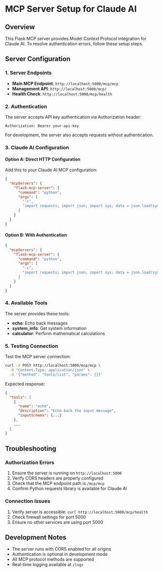 # MCP Server Setup for Claude AI

## Overview
This Flask MCP server provides Model Context Protocol integration for Claude AI. To resolve authentication errors, follow these setup steps.

## Server Configuration

### 1. Server Endpoints
- **Main MCP Endpoint**: `http://localhost:5000/mcp/mcp`
- **Management API**: `http://localhost:5000/mcp/`
- **Health Check**: `http://localhost:5000/mcp/health`

### 2. Authentication
The server accepts API key authentication via Authorization header:
```
Authorization: Bearer your-api-key
```

For development, the server also accepts requests without authentication.

### 3. Claude AI Configuration

#### Option A: Direct HTTP Configuration
Add this to your Claude AI MCP configuration:

```json
{
  "mcpServers": {
    "flask-mcp-server": {
      "command": "python",
      "args": [
        "-c", 
        "import requests; import json; import sys; data = json.load(sys.stdin); response = requests.post('http://localhost:5000/mcp/mcp', json=data, headers={'Content-Type': 'application/json'}); print(json.dumps(response.json()))"
      ]
    }
  }
}
```

#### Option B: With Authentication
```json
{
  "mcpServers": {
    "flask-mcp-server": {
      "command": "python",
      "args": [
        "-c", 
        "import requests; import json; import sys; data = json.load(sys.stdin); response = requests.post('http://localhost:5000/mcp/mcp', json=data, headers={'Content-Type': 'application/json', 'Authorization': 'Bearer mcp-server-token'}); print(json.dumps(response.json()))"
      ]
    }
  }
}
```

### 4. Available Tools
The server provides these tools:
- **echo**: Echo back messages
- **system_info**: Get system information
- **calculator**: Perform mathematical calculations

### 5. Testing Connection
Test the MCP server connection:
```bash
curl -X POST http://localhost:5000/mcp/mcp \
  -H "Content-Type: application/json" \
  -d '{"method": "tools/list", "params": {}}'
```

Expected response:
```json
{
  "tools": [
    {
      "name": "echo",
      "description": "Echo back the input message",
      "inputSchema": {...}
    },
    ...
  ]
}
```

## Troubleshooting

### Authorization Errors
1. Ensure the server is running on `http://localhost:5000`
2. Verify CORS headers are properly configured
3. Check that the MCP endpoint path is `/mcp/mcp`
4. Confirm Python requests library is available for Claude AI

### Connection Issues
1. Verify server is accessible: `curl http://localhost:5000/mcp/health`
2. Check firewall settings for port 5000
3. Ensure no other services are using port 5000

## Development Notes
- The server runs with CORS enabled for all origins
- Authentication is optional in development mode
- All MCP protocol methods are supported
- Real-time logging available at `/logs`